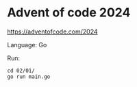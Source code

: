 # Advent of code 2024
https://adventofcode.com/2024

Language: Go

Run:
```shell
cd 02/01/
go run main.go
```
